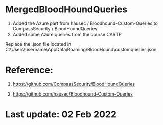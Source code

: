 # MergedBloodHoundQueries
1) Added the Azure part from hausec / Bloodhound-Custom-Queries to CompassSecurity / BloodHoundQueries
2) Added some Azure queries from the course CARTP

Replace the .json file located in C:\Users\username\AppData\Roaming\BloodHound\customqueries.json


# Reference:

1) https://github.com/CompassSecurity/BloodHoundQueries

2) https://github.com/hausec/Bloodhound-Custom-Queries

# Last update: 02 Feb 2022
